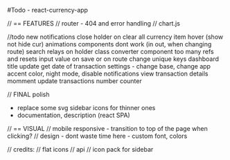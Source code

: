 #Todo - react-currency-app

// == FEATURES
// router - 404 and error handling
// chart.js

//todo new
notifications close holder on clear all
currency item hover (show not hide cur)
animations components dont work (in out, when changing route)
search relays on holder class
converter component too many refs and resets input value on save or on route change
unique keys
dashboard title update
get date of transaction
settings - change base, change app accent color, night mode, disable notifications
view transaction details
momment
update transactions number counter

// FINAL polish

- replace some svg sidebar icons for thinner ones
- documentation, description (react SPA)

// == VISUAL
// mobile responsive - transition to top of the page when clicking?
// design - dont waste time here - custom font, colors

// credits:
// flat icons
// api
// icon pack for sidebar
